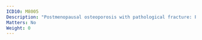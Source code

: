 ```yaml
---
ICD10: M8005
Description: "Postmenopausal osteoporosis with pathological fracture: Pelvic region and thigh"
Matters: No
Weight: 0
---
```



